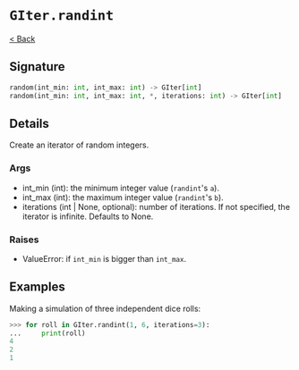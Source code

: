 # `GIter.randint`

[< Back](./main.md)

## Signature

```py
random(int_min: int, int_max: int) -> GIter[int]
random(int_min: int, int_max: int, *, iterations: int) -> GIter[int]
```

## Details

Create an iterator of random integers.

### Args

- int_min (int): the minimum integer value (`randint`'s `a`).
- int_max (int): the maximum integer value (`randint`'s `b`).
- iterations (int | None, optional): number of iterations. If not specified, the iterator is infinite. Defaults to None.

### Raises

- ValueError: if `int_min` is bigger than `int_max`.

## Examples

Making a simulation of three independent dice rolls:

```py
>>> for roll in GIter.randint(1, 6, iterations=3):
...     print(roll)
4
2
1
```
